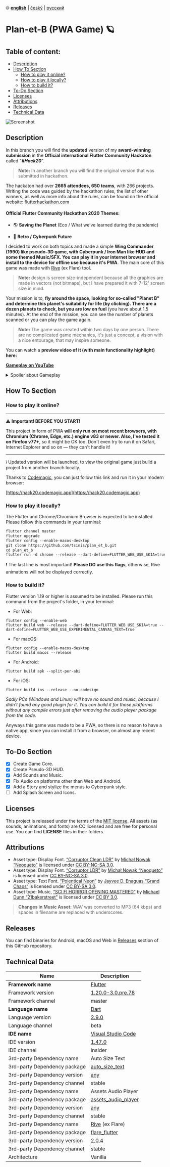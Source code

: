 ﻿﻿:globe_with_meridians:  **<u>english</u>**  |   [český](README.cz.md)	|   [русский](README.ru.md)

# Plan-et-B (PWA Game) 🪐

## Table of content:
* [Description](#Description)
* [How To Section](#How-to-Section)
  * [How to play it online?](#How-to-play-it-online?)
  * [How to play it locally?](#How-to-play-it-locally?)
  * [How to build it?](#How-to-build-it?)
* [To-Do Section](#To-Do-Section)
* [Licenses](#Licenses)
* [Attributions](#Attributions)
* [Releases](#Releases)
* [Technical Data](#Technical-Data)

![Screenshot](preview.gif)

## Description

In this branch you will find the **updated** version of my **award-winning submission** in the **Official international Flutter Community Hackaton** called "***#Hack20***".
> **Note:**  In another branch you will find the original version that was submitted in hackathon.

The hackaton had over **2665 attendees, 650 teams**, with 266 projects. Writing the code was guided by the hackathon rules, the list of other winners, as well as more info about the rules, can be found on the official website: [flutterhackathon.com](https://flutterhackathon.com)

#### Official Flutter Community Hackathon 2020 Themes:

* 🌎 **Saving the Planet** (Eco / What we’ve learned during the pandemic)

* 👾 **Retro / Cyberpunk Future**

I decided to work on both topics and made a simple **Wing Commander (1990) like pseudo-3D game, with Cyberpunk / Iron Man like HUD and some themed Music/SFX. You can play it in your internet browser and install to the device for offline use because it's PWA**. The main core of this game was made with [Rive](https://rive.app) (ex Flare) tool.
> **Note:** design is screen size-independent because all the graphics are made in vectors (not bitmaps), but I have prepared it with 7-12' screen size in mind.

Your mission is to, **fly around the space, looking for so-called "Planet B" and determine this planet's suitability for life (by clicking). There are a dozen planets to check, but you are low on fuel** (you have about 1,5 minutes). At the end of the mission, you can see the number of planets scanned or you can play the game again.

> **Note:** The game was created within two days by one person. There are no complicated game mechanics, it's just a concept, a vision with a nice entourage, that may inspire someone.

You can watch a **preview video of it (with main functionality highlight) here:**

**[Gameplay on YouTube](https://youtu.be/_hoEp9jGoLc)**

<details>
  <summary>Spoiler about Gameplay</summary>

There is no planet B (suitable for life). And it's the main point of this game and philosophical part related to the topic of Ecology... **We need to take care of our Earth.**

</details>

## How To Section

### How to play it online?

---

:warning: **Important! BEFORE YOU START!**


This project in form of PWA **will only run on most recent browsers, with Chromium (Chrome, Edge, etc.) engine v83 or newer. Also, I've tested it on Firefox v77+**, so it might be OK too. Don't even try to run it on Safari, Internet Explorer and so on — they can't handle it!

---
:information_source: Updated version will be launched, to view the original game just build a project from another branch locally.

Thanks to [Codemagic](https://codemagic.io), you can just follow this link and run it in your modern browser:

[https://hack20.codemagic.app](https://hack20.codemagic.app)

### How to play it locally?
The Flutter and Chrome/Chromium Browser is expected to be installed. Please follow this commands in your terminal:
````markdown
flutter channel master
flutter upgrade
flutter config --enable-macos-desktop
git clone https://github.com/tsinis/plan_et_b.git
cd plan_et_b
flutter run -d chrome --release --dart-define=FLUTTER_WEB_USE_SKIA=true --dart-define=FLUTTER_WEB_USE_EXPERIMENTAL_CANVAS_TEXT=true
````

:exclamation: The last line is most important! **Please DO use this flags**, otherwise, Rive animations will not be displayed correctly.

### How to build it?

Flutter version 1.19 or higher is assumed to be installed. Please run this command from the project's folder, in your terminal:

* For Web:
```
flutter config --enable-web
flutter build web --release --dart-define=FLUTTER_WEB_USE_SKIA=true --dart-define=FLUTTER_WEB_USE_EXPERIMENTAL_CANVAS_TEXT=true
```
* For macOS:
```
flutter config --enable-macos-desktop
flutter build macos --release
```

* For Android:
```
flutter build apk --split-per-abi
```
* For iOS:
```
flutter build ios --release --no-codesign
```

 *Sadly PCs (Windows and Linux) will have no sound and music, because I didn't found any good plugin for it. You can build it for those platforms without any compile errors just after removing the audio player package from the code.*

 Anyways this game was made to be a PWA, so there is no reason to have a native app, since you can install it from a browser, on almost any recent device.

## To-Do Section

- [x] Create Game Core.
- [x] Create Pseudo-3D HUD.
- [x] Add Sounds and Music.
- [x] Fix Audio on platforms other than Web and Android.
- [x] Add a Story and stylize the menus to Cyberpunk style.
- [ ] Add Splash Screen and Icons.

## Licenses
This project is released under the terms of the [MIT license](./LICENSE). All assets (as sounds, animations, and fonts) are CC licensed and are free for personal use. You can find **LICENSE** files in their folders.

## Attributions

* Asset type: Display Font.
[“Corruptor Clean LDR”](https://fontstruct.com/fontstructions/show/985416)
by [Michał Nowak “Neoqueto”](https://fontstruct.com/fontstructors/196948/neoqueto)
is licensed under [CC BY-NC-SA 3.0](https://creativecommons.org/licenses/by-nc-sa/3.0/).
* Asset type: Display Font.
[“Corruptor LDR”](https://fontstruct.com/fontstructions/show/983353)
by [Michał Nowak “Neoqueto”](https://fontstruct.com/fontstructors/196948/neoqueto)
is licensed under [CC BY-NC-SA 3.0](http://creativecommons.org/licenses/by-nc-sa/3.0/).
* Asset type: Text Font.
[“Polentical Neon”](https://www.dafont.com/polentical-neon.font)
by [Jayvee D. Enaguas “Grand Chaos“](https://harvettfox96.neocities.org)
is licensed under [CC BY-SA 3.0](https://creativecommons.org/licenses/by-sa/3.0/).
* Asset type: Music,
[“SCI FI HORROR OPENING MASTERED”](https://soundcloud.com/21bakerstreet/sci-fi-horror-opening-mastered)
by [Michael Dunn “21bakerstreet”](https://soundcloud.com/21bakerstreet)
is licensed under [CC BY 3.0](https://creativecommons.org/licenses/by/3.0/).
> **Changes in Music Asset:** WAV was converted to MP3 (64 kbps) and spaces in filename are replaced with underscores.

## Releases

You can find binaries for Android, macOS and Web in [Releases](https://github.com/tsinis/plan_et_b/releases) section of this GitHub repository.

## Technical Data

| Name | Description |
| ---- | ----------- |
| **Framework name** | [Flutter](https://flutter.dev) |
| Framework version | [1.20.0-3.0.pre.78](https://github.com/flutter/flutter) |
| Framework channel | master |
| **Language name** | [Dart](https://dart.dev) |
| Language version | [2.9.0](https://github.com/dart-lang) |
| Language channel | beta |
| **IDE name** | [Visual Studio Code](https://code.visualstudio.com/insiders/) |
| IDE version | [1.47.0](https://github.com/microsoft/vscode) |
| IDE channel | insider |
| 3rd-party Dependency name | Auto Size Text|
| 3rd-party Dependency package | [auto_size_text](https://pub.dev/packages/auto_size_text) |
| 3rd-party Dependency version | [any](https://github.com/leisim/auto_size_text) |
| 3rd-party Dependency channel | stable |
| 3rd-party Dependency name | Assets Audio Player |
| 3rd-party Dependency package | [assets_audio_player](https://pub.dev/packages/assets_audio_player) |
| 3rd-party Dependency version | [any](https://github.com/florent37/Flutter-AudioPlayer) |
| 3rd-party Dependency channel | stable |
| 3rd-party Dependency name | [Rive](https://rive.app) (ex Flare) |
| 3rd-party Dependency package | [flare_flutter](https://pub.dev/packages/flare_flutter) |
| 3rd-party Dependency version | [2.0.4](https://github.com/2d-inc/Flare-Flutter) |
| 3rd-party Dependency channel | stable |
| Architecture | Vanilla |